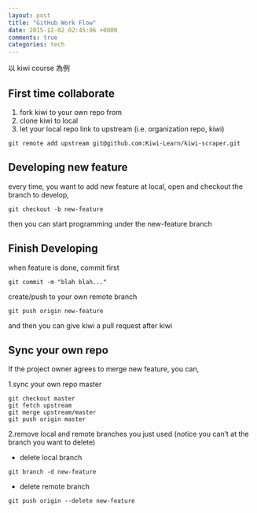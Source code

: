 ```yaml
---
layout: post
title: "GitHub Work Flow"
date: 2015-12-02 02:45:06 +0800
comments: true
categories: tech
---
```


以 kiwi course 為例

## First time collaborate

1. fork kiwi to your own repo from
2. clone kiwi to local
3. let your local repo link to upstream (i.e. organization repo, kiwi)

```
git remote add upstream git@github.com:Kiwi-Learn/kiwi-scraper.git
```

## Developing new feature

every time, you want to add new feature at local, open and checkout the branch to develop,

```
git checkout -b new-feature
```

then you can start programming under the new-feature branch

## Finish Developing

when feature is done, commit first

```
git commit -m "blah blah..."
```
create/push to your own remote branch
```
git push origin new-feature
```
and then you can give kiwi a pull request after kiwi

## Sync your own repo

If the project owner agrees to merge new feature, you can,

1.sync your own repo master

```
git checkout master
git fetch upstream
git merge upstream/master
git push origin master
```
2.remove local and remote branches you just used (notice you can’t at the branch you want to delete)

- delete local branch
```
git branch -d new-feature
```
- delete remote branch
```
git push origin --delete new-feature
```
